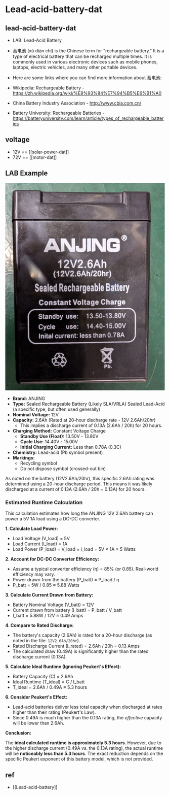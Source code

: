 
# Lead-acid-battery-dat

## lead-acid-battery-dat

- LAB: Lead-Acid Battery
- 蓄电池 (xù diàn chí) is the Chinese term for "rechargeable battery." It is a type of electrical battery that can be recharged multiple times. It is commonly used in various electronic devices such as mobile phones, laptops, electric vehicles, and many other portable devices.

- Here are some links where you can find more information about 蓄电池:

- Wikipedia: Rechargeable Battery - https://zh.wikipedia.org/wiki/%E8%93%84%E7%94%B5%E6%B1%A0
- China Battery Industry Association - http://www.cbia.com.cn/
- Battery University: Rechargeable Batteries - https://batteryuniversity.com/learn/article/types_of_rechargeable_batteries

## voltage 

- 12V == [[solar-power-dat]]
- 72V == [[motor-dat]]

## LAB Example 

![](2025-04-21-16-25-17.png)

*   **Brand:** ANJING
*   **Type:** Sealed Rechargeable Battery (Likely SLA/VRLA) Sealed Lead-Acid (a specific type, but often used generally)
*   **Nominal Voltage:** 12V
*   **Capacity:** 2.6Ah (Rated at 20-hour discharge rate - 12V 2.6Ah/20hr)
    *   This implies a discharge current of 0.13A (2.6Ah / 20h) for 20 hours.
*   **Charging Method:** Constant Voltage Charge
    *   **Standby Use (Float):** 13.50V - 13.80V
    *   **Cycle Use:** 14.40V - 15.00V
    *   **Initial Charging Current:** Less than 0.78A (0.3C)
*   **Chemistry:** Lead-acid (Pb symbol present)
*   **Markings:**
    *   Recycling symbol
    *   Do not dispose symbol (crossed-out bin)

As noted on the battery (12V2.6Ah/20hr), this specific 2.6Ah rating was determined using a 20-hour discharge period. This means it was likely discharged at a current of 0.13A (2.6Ah / 20h = 0.13A) for 20 hours.


### Estimated Runtime Calculation

This calculation estimates how long the ANJING 12V 2.6Ah battery can power a 5V 1A load using a DC-DC converter.

**1. Calculate Load Power:**
   - Load Voltage (V_load) = 5V
   - Load Current (I_load) = 1A
   - Load Power (P_load) = V_load × I_load = 5V × 1A = 5 Watts

**2. Account for DC-DC Converter Efficiency:**
   - Assume a typical converter efficiency (η) = 85% (or 0.85). Real-world efficiency may vary.
   - Power drawn from the battery (P_batt) = P_load / η
   - P_batt = 5W / 0.85 ≈ 5.88 Watts

**3. Calculate Current Drawn from Battery:**
   - Battery Nominal Voltage (V_batt) = 12V
   - Current drawn from battery (I_batt) = P_batt / V_batt
   - I_batt = 5.88W / 12V ≈ 0.49 Amps

**4. Compare to Rated Discharge:**
   - The battery's capacity (2.6Ah) is rated for a 20-hour discharge (as noted in the file: `12V2.6Ah/20hr`).
   - Rated Discharge Current (I_rated) = 2.6Ah / 20h = 0.13 Amps
   - The calculated draw (0.49A) is significantly higher than the rated discharge current (0.13A).

**5. Calculate Ideal Runtime (Ignoring Peukert's Effect):**
   - Battery Capacity (C) = 2.6Ah
   - Ideal Runtime (T_ideal) = C / I_batt
   - T_ideal = 2.6Ah / 0.49A ≈ 5.3 hours

**6. Consider Peukert's Effect:**
   - Lead-acid batteries deliver less total capacity when discharged at rates higher than their rating (Peukert's Law).
   - Since 0.49A is much higher than the 0.13A rating, the *effective* capacity will be lower than 2.6Ah.

**Conclusion:**

The **ideal calculated runtime is approximately 5.3 hours**. However, due to the higher discharge current (0.49A vs. the 0.13A rating), the actual runtime will be **noticeably less than 5.3 hours**. The exact reduction depends on the specific Peukert exponent of this battery model, which is not provided.

## ref 

- [[Lead-acid-battery]]